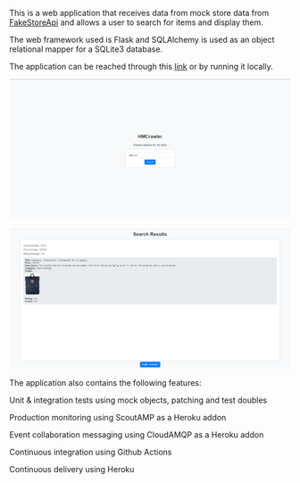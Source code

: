 This is a web application that receives data from mock store data from [FakeStoreApi](https://fakestoreapi.com/) and allows a user to search for items and display them.

The web framework used is Flask and SQLAlchemy is used as an object relational mapper for a SQLite3 database.

The application can be reached through this [link](https://hmcrawler-ccb68113f3c4.herokuapp.com/) or by running it locally.

![Home page:](images/homepage.png)

![Search page:](images/searchpage.png)

The application also contains the following features:

Unit & integration tests using mock objects, patching and test doubles

Production monitoring using ScoutAMP as a Heroku addon

Event collaboration messaging using CloudAMQP as a Heroku addon

Continuous integration using Github Actions

Continuous delivery using Heroku
